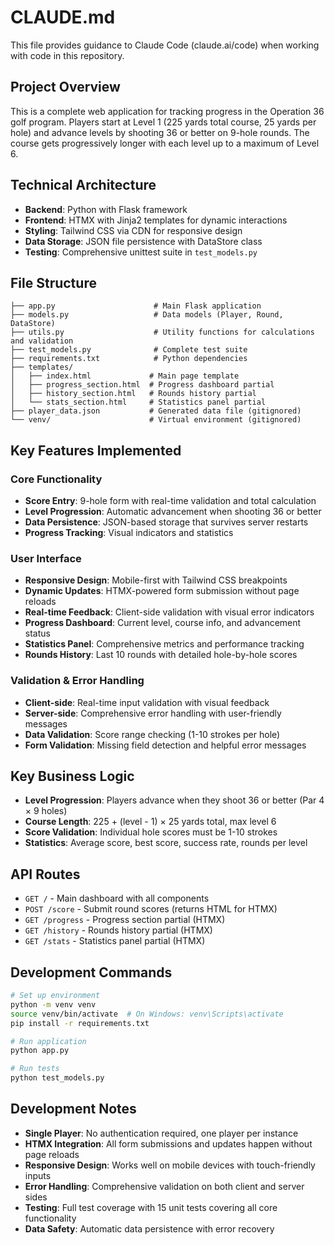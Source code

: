 # CLAUDE.md

This file provides guidance to Claude Code (claude.ai/code) when working with code in this repository.

## Project Overview

This is a complete web application for tracking progress in the Operation 36 golf program. Players start at Level 1 (225 yards total course, 25 yards per hole) and advance levels by shooting 36 or better on 9-hole rounds. The course gets progressively longer with each level up to a maximum of Level 6.

## Technical Architecture

- **Backend**: Python with Flask framework
- **Frontend**: HTMX with Jinja2 templates for dynamic interactions
- **Styling**: Tailwind CSS via CDN for responsive design
- **Data Storage**: JSON file persistence with DataStore class
- **Testing**: Comprehensive unittest suite in `test_models.py`

## File Structure

```
├── app.py                      # Main Flask application
├── models.py                   # Data models (Player, Round, DataStore)
├── utils.py                    # Utility functions for calculations and validation
├── test_models.py              # Complete test suite
├── requirements.txt            # Python dependencies
├── templates/
│   ├── index.html             # Main page template
│   ├── progress_section.html  # Progress dashboard partial
│   ├── history_section.html   # Rounds history partial
│   └── stats_section.html     # Statistics panel partial
├── player_data.json           # Generated data file (gitignored)
└── venv/                      # Virtual environment (gitignored)
```

## Key Features Implemented

### Core Functionality
- **Score Entry**: 9-hole form with real-time validation and total calculation
- **Level Progression**: Automatic advancement when shooting 36 or better
- **Data Persistence**: JSON-based storage that survives server restarts
- **Progress Tracking**: Visual indicators and statistics

### User Interface
- **Responsive Design**: Mobile-first with Tailwind CSS breakpoints
- **Dynamic Updates**: HTMX-powered form submission without page reloads
- **Real-time Feedback**: Client-side validation with visual error indicators
- **Progress Dashboard**: Current level, course info, and advancement status
- **Statistics Panel**: Comprehensive metrics and performance tracking
- **Rounds History**: Last 10 rounds with detailed hole-by-hole scores

### Validation & Error Handling
- **Client-side**: Real-time input validation with visual feedback
- **Server-side**: Comprehensive error handling with user-friendly messages
- **Data Validation**: Score range checking (1-10 strokes per hole)
- **Form Validation**: Missing field detection and helpful error messages

## Key Business Logic

- **Level Progression**: Players advance when they shoot 36 or better (Par 4 × 9 holes)
- **Course Length**: 225 + (level - 1) × 25 yards total, max level 6
- **Score Validation**: Individual hole scores must be 1-10 strokes
- **Statistics**: Average score, best score, success rate, rounds per level

## API Routes

- `GET /` - Main dashboard with all components
- `POST /score` - Submit round scores (returns HTML for HTMX)
- `GET /progress` - Progress section partial (HTMX)
- `GET /history` - Rounds history partial (HTMX)
- `GET /stats` - Statistics panel partial (HTMX)

## Development Commands

```bash
# Set up environment
python -m venv venv
source venv/bin/activate  # On Windows: venv\Scripts\activate
pip install -r requirements.txt

# Run application
python app.py

# Run tests
python test_models.py
```

## Development Notes

- **Single Player**: No authentication required, one player per instance
- **HTMX Integration**: All form submissions and updates happen without page reloads
- **Responsive Design**: Works well on mobile devices with touch-friendly inputs
- **Error Handling**: Comprehensive validation on both client and server sides
- **Testing**: Full test coverage with 15 unit tests covering all core functionality
- **Data Safety**: Automatic data persistence with error recovery